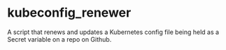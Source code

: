 # kubeconfig_renewer
A script that renews and updates a Kubernetes config file being held as a Secret variable on a repo on Github.  
